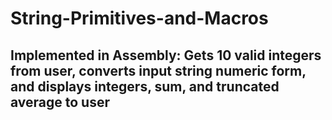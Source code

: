 # String-Primitives-and-Macros


## Implemented in Assembly: Gets 10 valid integers from user, converts input string numeric form, and displays integers, sum, and truncated average to user
